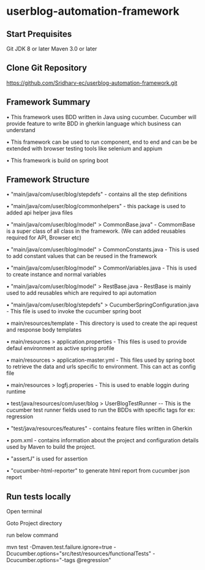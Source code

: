 # userblog-automation-framework


Start Prequisites
--------
   Git 
   JDK 8 or later 
   Maven 3.0 or later 
   

Clone Git Repository
--------

https://github.com/Sridharv-ec/userblog-automation-framework.git


Framework Summary
--------
   •	This framework uses BDD written in Java using cucumber. Cucumber will provide feature to write BDD in gherkin language which business can understand

   •	This framework can be used to run component, end to end and can be be extended with browser testing tools like selenium and appium

   •	This framework is build on spring boot


Framework Structure
--------

   •	"main/java/com/user/blog/stepdefs" - contains all the step definitions

   •	"main/java/com/user/blog/commonhelpers" - this package is used to added api helper java files

   •	"main/java/com/user/blog/model" > CommonBase.java" - CommomBase is a super class of all class in the framework. 
      (We can added reusables required for API, Browser etc)

   •	"main/java/com/user/blog/model" > CommonConstants.java - This is used to add constant values that can be reused in the framework

   •	"main/java/com/user/blog/model" > CommonVariables.java - This is used to create instance and normal variables

   •	"main/java/com/user/blog/model" > RestBase.java - RestBase is mainly used to add reusables which are required to api automation

   •	"main/java/com/user/blog/stepdefs" > CucumberSpringConfiguration.java - This file is used to invoke the cucumber spring boot

   •	main/resources/template - This directory is used to create the api request and response body templates

   •	main/resources > application.properties - This files is used to provide defaul environment as active spring profile

   •	main/resources > application-master.yml - This files used by spring boot to retrieve the data and urls specific to environment. This can act as config file

   •	main/resources > logfj.properies - This is used to enable loggin during runtime

   •	test/java/resources/com/user/blog > UserBlogTestRunner -- This is the cucumber test runner fields used to run the BDDs with specific tags for ex: regression

   •	"test/java/resources/features" - contains feature files written in Gherkin

   •	pom.xml - contains information about the project and configuration details used by Maven to build the project.

   •	"assertJ" is used for assertion

   •	"cucumber-html-reporter" to generate html report from cucumber json report


Run tests locally
--------
   Open terminal
   
   Goto Project directory
   
   run below command
   
   mvn test -Dmaven.test.failure.ignore=true -Dcucumber.options="src/test/resources/functionalTests" -Dcucumber.options="-tags @regression"



